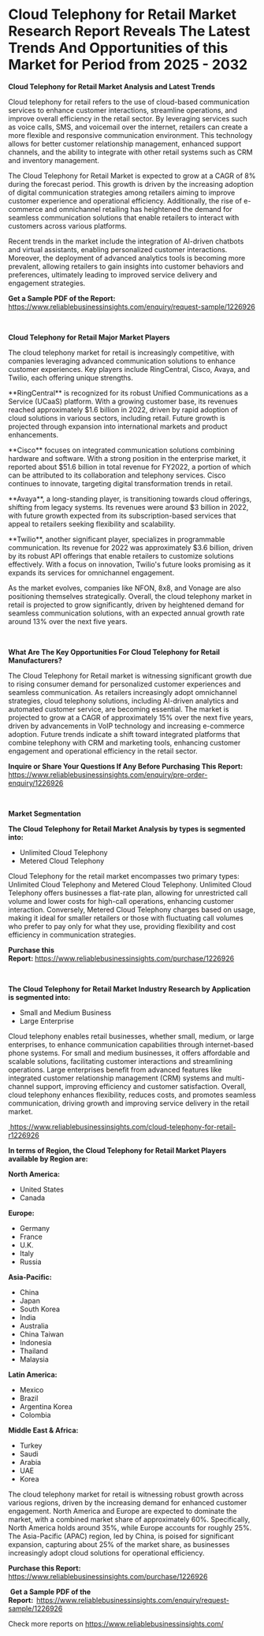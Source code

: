 <p><h1>Cloud Telephony for Retail Market Research Report Reveals The Latest Trends And Opportunities of this Market for Period from 2025 - 2032</h1></p><p><strong>Cloud Telephony for Retail Market Analysis and Latest Trends</strong></p>
<p><p>Cloud telephony for retail refers to the use of cloud-based communication services to enhance customer interactions, streamline operations, and improve overall efficiency in the retail sector. By leveraging services such as voice calls, SMS, and voicemail over the internet, retailers can create a more flexible and responsive communication environment. This technology allows for better customer relationship management, enhanced support channels, and the ability to integrate with other retail systems such as CRM and inventory management.</p><p>The Cloud Telephony for Retail Market is expected to grow at a CAGR of 8% during the forecast period. This growth is driven by the increasing adoption of digital communication strategies among retailers aiming to improve customer experience and operational efficiency. Additionally, the rise of e-commerce and omnichannel retailing has heightened the demand for seamless communication solutions that enable retailers to interact with customers across various platforms.</p><p>Recent trends in the market include the integration of AI-driven chatbots and virtual assistants, enabling personalized customer interactions. Moreover, the deployment of advanced analytics tools is becoming more prevalent, allowing retailers to gain insights into customer behaviors and preferences, ultimately leading to improved service delivery and engagement strategies.</p></p>
<p><strong>Get a Sample PDF of the Report:&nbsp;</strong> <a href="https://www.reliablebusinessinsights.com/enquiry/request-sample/1226926?utm_campaign=3133&utm_medium=2&utm_source=Github&utm_content=ia&utm_term=11032025&utm_id=cloud-telephony-for-retail">https://www.reliablebusinessinsights.com/enquiry/request-sample/1226926</a></p>
<p>&nbsp;</p>
<p><strong>Cloud Telephony for Retail Major Market Players</strong></p>
<p><p>The cloud telephony market for retail is increasingly competitive, with companies leveraging advanced communication solutions to enhance customer experiences. Key players include RingCentral, Cisco, Avaya, and Twilio, each offering unique strengths.</p><p>**RingCentral** is recognized for its robust Unified Communications as a Service (UCaaS) platform. With a growing customer base, its revenues reached approximately $1.6 billion in 2022, driven by rapid adoption of cloud solutions in various sectors, including retail. Future growth is projected through expansion into international markets and product enhancements.</p><p>**Cisco** focuses on integrated communication solutions combining hardware and software. With a strong position in the enterprise market, it reported about $51.6 billion in total revenue for FY2022, a portion of which can be attributed to its collaboration and telephony services. Cisco continues to innovate, targeting digital transformation trends in retail.</p><p>**Avaya**, a long-standing player, is transitioning towards cloud offerings, shifting from legacy systems. Its revenues were around $3 billion in 2022, with future growth expected from its subscription-based services that appeal to retailers seeking flexibility and scalability.</p><p>**Twilio**, another significant player, specializes in programmable communication. Its revenue for 2022 was approximately $3.6 billion, driven by its robust API offerings that enable retailers to customize solutions effectively. With a focus on innovation, Twilio's future looks promising as it expands its services for omnichannel engagement.</p><p>As the market evolves, companies like NFON, 8x8, and Vonage are also positioning themselves strategically. Overall, the cloud telephony market in retail is projected to grow significantly, driven by heightened demand for seamless communication solutions, with an expected annual growth rate around 13% over the next five years.</p></p>
<p>&nbsp;</p>
<p><strong>What Are The Key Opportunities For Cloud Telephony for Retail Manufacturers?</strong></p>
<p><p>The Cloud Telephony for Retail market is witnessing significant growth due to rising consumer demand for personalized customer experiences and seamless communication. As retailers increasingly adopt omnichannel strategies, cloud telephony solutions, including AI-driven analytics and automated customer service, are becoming essential. The market is projected to grow at a CAGR of approximately 15% over the next five years, driven by advancements in VoIP technology and increasing e-commerce adoption. Future trends indicate a shift toward integrated platforms that combine telephony with CRM and marketing tools, enhancing customer engagement and operational efficiency in the retail sector.</p></p>
<p><strong>Inquire or Share Your Questions If Any Before Purchasing This Report:</strong> <a href="https://www.reliablebusinessinsights.com/enquiry/pre-order-enquiry/1226926?utm_campaign=3133&utm_medium=2&utm_source=Github&utm_content=ia&utm_term=11032025&utm_id=cloud-telephony-for-retail">https://www.reliablebusinessinsights.com/enquiry/pre-order-enquiry/1226926</a></p>
<p>&nbsp;</p>
<p><strong>Market Segmentation</strong></p>
<p><strong>The Cloud Telephony for Retail Market Analysis by types is segmented into:</strong></p>
<p><ul><li>Unlimited Cloud Telephony</li><li>Metered Cloud Telephony</li></ul></p>
<p><p>Cloud Telephony for the retail market encompasses two primary types: Unlimited Cloud Telephony and Metered Cloud Telephony. Unlimited Cloud Telephony offers businesses a flat-rate plan, allowing for unrestricted call volume and lower costs for high-call operations, enhancing customer interaction. Conversely, Metered Cloud Telephony charges based on usage, making it ideal for smaller retailers or those with fluctuating call volumes who prefer to pay only for what they use, providing flexibility and cost efficiency in communication strategies.</p></p>
<p><strong>Purchase this Report:&nbsp;</strong><a href="https://www.reliablebusinessinsights.com/purchase/1226926?utm_campaign=3133&utm_medium=2&utm_source=Github&utm_content=ia&utm_term=11032025&utm_id=cloud-telephony-for-retail">https://www.reliablebusinessinsights.com/purchase/1226926</a></p>
<p>&nbsp;</p>
<p><strong>The Cloud Telephony for Retail Market Industry Research by Application is segmented into:</strong></p>
<p><ul><li>Small and Medium Business</li><li>Large Enterprise</li></ul></p>
<p><p>Cloud telephony enables retail businesses, whether small, medium, or large enterprises, to enhance communication capabilities through internet-based phone systems. For small and medium businesses, it offers affordable and scalable solutions, facilitating customer interactions and streamlining operations. Large enterprises benefit from advanced features like integrated customer relationship management (CRM) systems and multi-channel support, improving efficiency and customer satisfaction. Overall, cloud telephony enhances flexibility, reduces costs, and promotes seamless communication, driving growth and improving service delivery in the retail market.</p></p>
<p><a href="https://www.reliablebusinessinsights.com/cloud-telephony-for-retail-r1226926?utm_campaign=3133&utm_medium=2&utm_source=Github&utm_content=ia&utm_term=11032025&utm_id=cloud-telephony-for-retail">&nbsp;https://www.reliablebusinessinsights.com/cloud-telephony-for-retail-r1226926</a></p>
<p><strong>In terms of Region, the Cloud Telephony for Retail Market Players available by Region are:</strong></p>
<p>
    <p> <strong> North America: </strong>
        <ul>
            <li>United States</li>
            <li>Canada</li>
        </ul>
        </p> 
    <p> <strong> Europe: </strong>
        <ul>
            <li>Germany</li>
            <li>France</li>
            <li>U.K.</li>
            <li>Italy</li>
            <li>Russia</li>
        </ul>
        </p> 
    <p> <strong> Asia-Pacific: </strong>
        <ul>
            <li>China</li>
            <li>Japan</li>
            <li>South Korea</li>
            <li>India</li>
            <li>Australia</li>
            <li>China Taiwan</li>
            <li>Indonesia</li>
            <li>Thailand</li>
            <li>Malaysia</li>
        </ul>
        </p> 
    <p> <strong> Latin America: </strong>
        <ul>
            <li>Mexico</li>
            <li>Brazil</li>
            <li>Argentina Korea</li>
            <li>Colombia</li>
        </ul>
        </p> 
    <p> <strong> Middle East & Africa: </strong>
        <ul>
            <li>Turkey</li>
            <li>Saudi</li>
            <li>Arabia</li>
            <li>UAE</li>
            <li>Korea</li>
        </ul>
    </p>
    </p>
<p><p>The cloud telephony market for retail is witnessing robust growth across various regions, driven by the increasing demand for enhanced customer engagement. North America and Europe are expected to dominate the market, with a combined market share of approximately 60%. Specifically, North America holds around 35%, while Europe accounts for roughly 25%. The Asia-Pacific (APAC) region, led by China, is poised for significant expansion, capturing about 25% of the market share, as businesses increasingly adopt cloud solutions for operational efficiency.</p></p>
<p><strong>Purchase this Report: </strong><a href="https://www.reliablebusinessinsights.com/purchase/1226926?utm_campaign=3133&utm_medium=2&utm_source=Github&utm_content=ia&utm_term=11032025&utm_id=cloud-telephony-for-retail">https://www.reliablebusinessinsights.com/purchase/1226926</a></p>
<p>&nbsp;<strong>Get a Sample PDF of the Report:&nbsp;&nbsp;</strong><a href="https://www.reliablebusinessinsights.com/enquiry/request-sample/1226926?utm_campaign=3133&utm_medium=2&utm_source=Github&utm_content=ia&utm_term=11032025&utm_id=cloud-telephony-for-retail">https://www.reliablebusinessinsights.com/enquiry/request-sample/1226926</a></p>
<p><strong></strong></p>
<p>Check more reports on <a href="https://www.reliablebusinessinsights.com/?utm_campaign=3133&utm_medium=2&utm_source=Github&utm_content=ia&utm_term=11032025&utm_id=cloud-telephony-for-retail">https://www.reliablebusinessinsights.com/</a></p>